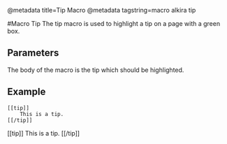 @metadata title=Tip Macro
@metadata tagstring=macro alkira tip


#Macro Tip
The tip macro is used to highlight a tip on a page with a green box.


## Parameters

The body of the macro is the tip which should be highlighted.

## Example 

    [[tip]]
        This is a tip.
    [[/tip]]

[[tip]]
This is a tip.
[[/tip]]
